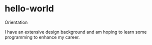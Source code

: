 # hello-world
Orientation

I have an extensive design background and am hoping to learn some programming to enhance my career.
